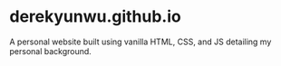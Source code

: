# derekyunwu.github.io
A personal website built using vanilla HTML, CSS, and JS detailing my personal background.
